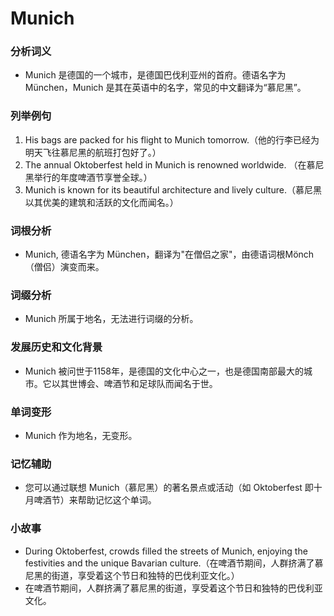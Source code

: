 # Munich

### 分析词义

  

*   Munich 是德国的一个城市，是德国巴伐利亚州的首府。德语名字为 München，Munich 是其在英语中的名字，常见的中文翻译为“慕尼黑”。

  

### 列举例句

  

1.  His bags are packed for his flight to Munich tomorrow.（他的行李已经为明天飞往慕尼黑的航班打包好了。）
2.  The annual Oktoberfest held in Munich is renowned worldwide. （在慕尼黑举行的年度啤酒节享誉全球。）
3.  Munich is known for its beautiful architecture and lively culture.（慕尼黑以其优美的建筑和活跃的文化而闻名。）

  

### 词根分析

  

*   Munich, 德语名字为 München，翻译为"在僧侣之家"，由德语词根Mönch（僧侣）演变而来。

  

### 词缀分析

  

*   Munich 所属于地名，无法进行词缀的分析。

  

### 发展历史和文化背景

  

*   Munich 被问世于1158年，是德国的文化中心之一，也是德国南部最大的城市。它以其世博会、啤酒节和足球队而闻名于世。

  

### 单词变形

  

*   Munich 作为地名，无变形。

  

### 记忆辅助

  

*   您可以通过联想 Munich（慕尼黑）的著名景点或活动（如 Oktoberfest 即十月啤酒节）来帮助记忆这个单词。

  

### 小故事

  

*   During Oktoberfest, crowds filled the streets of Munich, enjoying the festivities and the unique Bavarian culture.（在啤酒节期间，人群挤满了慕尼黑的街道，享受着这个节日和独特的巴伐利亚文化。）
*   在啤酒节期间，人群挤满了慕尼黑的街道，享受着这个节日和独特的巴伐利亚文化。
